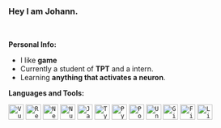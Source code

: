 ### Hey I am  Johann.

<br />

**Personal Info:**

- I like **game**
- Currently a student of **TPT** and a intern.
- Learning **anything that activates a neuron**. 

**Languages and Tools:**  

<code><img height="30" src="https://www.vectorlogo.zone/logos/vuejs/vuejs-icon.svg" alt="Vue.js"></code>
<code><img height="30" src="https://www.vectorlogo.zone/logos/reactjs/reactjs-icon.svg" alt="React.js"></code>
<code><img height="30" src="https://cdn.worldvectorlogo.com/logos/next-js.svg" alt="Next.js"></code>
<code><img height="30" src="https://cdn.worldvectorlogo.com/logos/nuxt-2.svg" alt="Nuxt.js"></code>
<code><img height="30" src="https://www.vectorlogo.zone/logos/javascript/javascript-icon.svg" alt="Javascript"></code>
<code><img height="30" src="https://cdn.worldvectorlogo.com/logos/typescript.svg" alt="Typescript"></code>
<code><img height="30" src="https://cdn.worldvectorlogo.com/logos/python-5.svg" alt="Python"></code>
<code><img height="30" src="https://cdn.worldvectorlogo.com/logos/postgresql.svg" alt="PostgreSQL"></code>
<code><img height="30" src="https://www.vectorlogo.zone/logos/unity3d/unity3d-icon.svg" alt="Unity"></code>
<code><img height="30" src="https://www.vectorlogo.zone/logos/git-scm/git-scm-icon.svg" alt="Git"></code>
<code><img height="30" src="https://cdn.worldvectorlogo.com/logos/firebase-3.svg" alt="Firebase"></code>
<code><img height="30" src="https://cdn.worldvectorlogo.com/logos/linux-tux.svg" alt="Linux"></code>
<!--END_SECTION:waka-->
